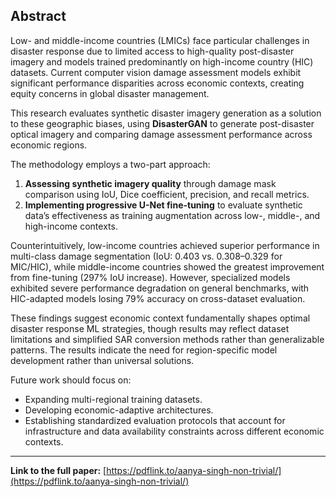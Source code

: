 
## Abstract

Low- and middle-income countries (LMICs) face particular challenges in disaster response due to limited access to high-quality post-disaster imagery and models trained predominantly on high-income country (HIC) datasets. Current computer vision damage assessment models exhibit significant performance disparities across economic contexts, creating equity concerns in global disaster management.

This research evaluates synthetic disaster imagery generation as a solution to these geographic biases, using **DisasterGAN** to generate post-disaster optical imagery and comparing damage assessment performance across economic regions.

The methodology employs a two-part approach:

1. **Assessing synthetic imagery quality** through damage mask comparison using IoU, Dice coefficient, precision, and recall metrics.
2. **Implementing progressive U-Net fine-tuning** to evaluate synthetic data’s effectiveness as training augmentation across low-, middle-, and high-income contexts.

Counterintuitively, low-income countries achieved superior performance in multi-class damage segmentation (IoU: 0.403 vs. 0.308–0.329 for MIC/HIC), while middle-income countries showed the greatest improvement from fine-tuning (297% IoU increase). However, specialized models exhibited severe performance degradation on general benchmarks, with HIC-adapted models losing 79% accuracy on cross-dataset evaluation.

These findings suggest economic context fundamentally shapes optimal disaster response ML strategies, though results may reflect dataset limitations and simplified SAR conversion methods rather than generalizable patterns. The results indicate the need for region-specific model development rather than universal solutions.

Future work should focus on:

- Expanding multi-regional training datasets.
- Developing economic-adaptive architectures.
- Establishing standardized evaluation protocols that account for infrastructure and data availability constraints across different economic contexts.

---

**Link to the full paper:** [https://pdflink.to/aanya-singh-non-trivial/](https://pdflink.to/aanya-singh-non-trivial/)
